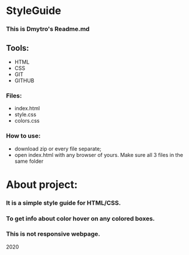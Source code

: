 StyleGuide
==========

### This is Dmytro's Readme.md

## Tools:
- HTML
- CSS
- GIT
- GITHUB

### Files:
- index.html
- style.css
- colors.css

### How to use:
- download zip or every file separate;
- open index.html with any browser of yours. Make sure all 3 files in the same folder

# About project:

### It is a simple style guide for HTML/CSS. 
### To get info about color hover on any colored boxes.
### This is not responsive webpage.
2020
